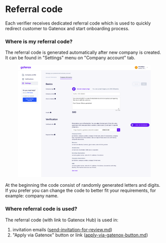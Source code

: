 # Referral code

Each verifier receives dedicated referral code which is used to quickly redirect customer to Gatenox and start onboarding process.

### Where is my referral code?

The referral code is generated automatically after new company is created. It can be found in "Settings" menu on "Company account" tab.

<figure><img src="../docs/Images/settings_company.png" alt=""><figcaption></figcaption></figure>

At the beginning the code consist of randomly generated letters and digits. If you prefer you can change the code to better fit your requirements, for example: company name.

### Where referral code is used?

The referral code (with link to Gatenox Hub) is used in:

1. invitation emails ([send-invitation-for-review.md](send-invitation-for-review.md "mention"))
2. "Apply via Gatenox" button or link ([apply-via-gatenox-button.md](apply-via-gatenox-button.md "mention"))
